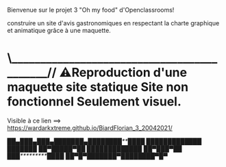 
Bienvenue sur le projet 3 "Oh my food" d'Openclassrooms!

construire un site d'avis gastronomiques  en respectant la charte graphique et animatique grâce à une maquette.

\\___________________________________________//
⚠️Reproduction d'une maquette site statique 
             Site non fonctionnel 
             Seulement visuel.
===============================================

Visible à ce lien ==> https://wardarkxtreme.github.io/BiardFlorian_3_20042021/

██*▄███▄███▄**███████▄**████████**██*******██
██*█████████**██     █**██*********██*****██
██**▀█████▀***██     █**████████****██***██
██***▀███▀****██     █**██***********██*██
██****▀█▀*****███████▀**████████******▀█▀
